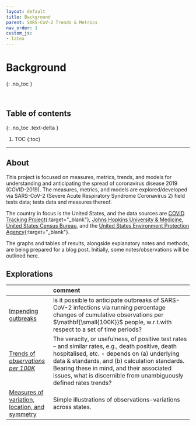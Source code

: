```yaml
---
layout: default
title: Background
parent: SARS-CoV-2 Trends & Metrics
nav_order: 1
custom_js:
- latex
---
```


# Background
{: .no_toc }

<br>

## Table of contents
{: .no_toc .text-delta }

1. TOC
{:toc}

---


## About

<p>This project is focused on measures, metrics, trends, and models for understanding and anticipating the spread of coronavirus disease 2019 (COVID-2019).  The measures, metrics, and models are explored/developed via SARS-CoV-2 (Severe Acute Respiratory Syndrome Coronavirus 2) field tests data; tests data and measures thereof.</p>

The country in focus is the United States, and the data sources are [COVID Tracking Project](https://covidtracking.com){:target="\_blank"}, <a href='https://github.com/CSSEGISandData/COVID-19' target="\_blank">Johns Hopkins University & Medicine</a>, <a href='https://www.census.gov/en.html' target="\_blank">United States Census Bureau</a>, and the [United States Environment Protection Agency](https://www.epa.gov){:target="\_blank"}.

<p>The graphs and tables of results, alongside explanatory notes and methods, are being prepared for a blog post.  Initially, some notes/observations will be outlined here.</p>


## Explorations

&nbsp; | comment
:--- |:---
[Impending outbreaks](https://briefings.github.io/sars/journal/pages/delta.html) | Is it possible to anticipate outbreaks of SARS-CoV-2 infections via running percentage changes of cumulative observations per $\mathbf{\small{100K}}$ people, <span class="tooltip">w.r.t.<span class="tooltiptext">with respect to</span></span> a set of time periods?
[Trends of *observations*<br>*per 100K*](https://briefings.github.io/sars/journal/pages/capita.html) | The veracity, or usefulness, of positive test rates – and similar rates, e.g., death positive, death hospitalised, etc. - depends on (a) underlying data & standards, and (b) calculation standards.  Bearing these in mind, and their associated issues, what is discernible from unambiguously defined rates trends?
[Measures of variation,<br>location, and symmetry](https://briefings.github.io/sars/journal/pages/spreads.html) | Simple illustrations of observations-variations across states.
